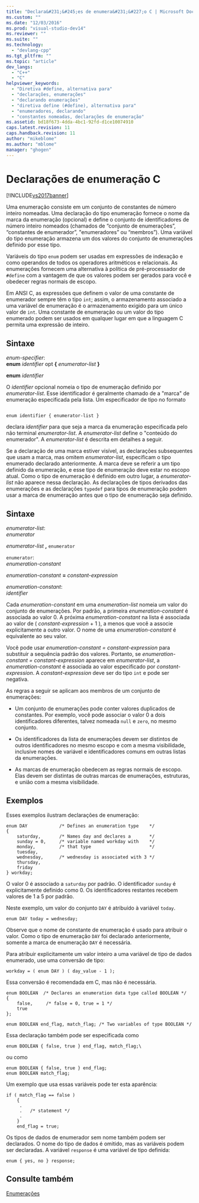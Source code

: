 ```yaml
---
title: "Declara&#231;&#245;es de enumera&#231;&#227;o C | Microsoft Docs"
ms.custom: ""
ms.date: "12/03/2016"
ms.prod: "visual-studio-dev14"
ms.reviewer: ""
ms.suite: ""
ms.technology: 
  - "devlang-cpp"
ms.tgt_pltfrm: ""
ms.topic: "article"
dev_langs: 
  - "C++"
  - "C"
helpviewer_keywords: 
  - "Diretiva #define, alternativa para"
  - "declarações, enumerações"
  - "declarando enumerações"
  - "diretiva define (#define), alternativa para"
  - "enumeradores, declarando"
  - "constantes nomeadas, declarações de enumeração"
ms.assetid: bd18f673-4dda-4bc1-92fd-d1ce10074910
caps.latest.revision: 11
caps.handback.revision: 11
author: "mikeblome"
ms.author: "mblome"
manager: "ghogen"
---
```

# Declara&#231;&#245;es de enumera&#231;&#227;o C
[!INCLUDE[vs2017banner](../assembler/inline/includes/vs2017banner.md)]

Uma enumeração consiste em um conjunto de constantes de número inteiro nomeadas.  Uma declaração do tipo enumeração fornece o nome da marca da enumeração \(opcional\) e define o conjunto de identificadores de número inteiro nomeados \(chamados de “conjunto de enumerações”, “constantes de enumerador”, "enumeradores” ou “membros”\).  Uma variável do tipo enumeração armazena um dos valores do conjunto de enumerações definido por esse tipo.  
  
 Variáveis do tipo `enum` podem ser usadas em expressões de indexação e como operandos de todos os operadores aritméticos e relacionais.  As enumerações fornecem uma alternativa à política de pré\-processador de `#define` com a vantagem de que os valores podem ser gerados para você e obedecer regras normais de escopo.  
  
 Em ANSI C, as expressões que definem o valor de uma constante de enumerador sempre têm o tipo `int`; assim, o armazenamento associado a uma variável de enumeração é o armazenamento exigido para um único valor de `int`.  Uma constante de enumeração ou um valor do tipo enumerado podem ser usados em qualquer lugar em que a linguagem C permita uma expressão de inteiro.  
  
## Sintaxe  
 *enum\-specifier*:  
 **enum**  *identifier*  opt **{** *enumerator\-list* **}**  
  
 **enum**  *identifier*  
  
 O *identifier* opcional nomeia o tipo de enumeração definido por *enumerator\-list*.  Esse identificador é geralmente chamado de a "marca" de enumeração especificada pela lista.  Um especificador de tipo no formato  
  
```  
  
enum identifier { enumerator-list }  
```  
  
 declara *identifier* para que seja a marca da enumeração especificada pelo não terminal *enumerator\-list*.  A *enumerator\-list* define o "conteúdo do enumerador". A *enumerator\-list* é descrita em detalhes a seguir.  
  
 Se a declaração de uma marca estiver visível, as declarações subsequentes que usam a marca, mas omitem *enumerator\-list*, especificam o tipo enumerado declarado anteriormente.  A marca deve se referir a um tipo definido da enumeração, e esse tipo de enumeração deve estar no escopo atual.  Como o tipo de enumeração é definido em outro lugar, a *enumerator\-list* não aparece nessa declaração.  As declarações de tipos derivados das enumerações e as declarações `typedef` para tipos de enumeração podem usar a marca de enumeração antes que o tipo de enumeração seja definido.  
  
## Sintaxe  
 *enumerator\-list*:  
 *enumerator*  
  
 *enumerator\-list* **,**  `enumerator`  
  
 `enumerator`:  
 *enumeration\-constant*  
  
 *enumeration\-constant*  **\=**  *constant\-expression*  
  
 *enumeration\-constant*:  
 *identifier*  
  
 Cada *enumeration\-constant* em uma *enumeration\-list* nomeia um valor do conjunto de enumerações.  Por padrão, a primeira *enumeration\-constant* é associada ao valor 0.  A próxima *enumeration\-constant* na lista é associada ao valor de \( *constant\-expression* \+ 1 \), a menos que você a associe explicitamente a outro valor.  O nome de uma *enumeration\-constant* é equivalente ao seu valor.  
  
 Você pode usar *enumeration\-constant \= constant\-expression* para substituir a sequência padrão dos valores.  Portanto, se *enumeration\-constant \= constant\-expression* aparece em *enumerator\-list*, a *enumeration\-constant* é associada ao valor especificado por *constant\-expression*.  A *constant\-expression* deve ser do tipo `int` e pode ser negativa.  
  
 As regras a seguir se aplicam aos membros de um conjunto de enumerações:  
  
-   Um conjunto de enumerações pode conter valores duplicados de constantes.  Por exemplo, você pode associar o valor 0 a dois identificadores diferentes, talvez nomeada `null` e `zero`, no mesmo conjunto.  
  
-   Os identificadores da lista de enumerações devem ser distintos de outros identificadores no mesmo escopo e com a mesma visibilidade, inclusive nomes de variável e identificadores comuns em outras listas da enumerações.  
  
-   As marcas de enumeração obedecem as regras normais de escopo.  Elas devem ser distintas de outras marcas de enumerações, estruturas, e união com a mesma visibilidade.  
  
## Exemplos  
 Esses exemplos ilustram declarações de enumeração:  
  
```  
enum DAY            /* Defines an enumeration type    */  
{  
    saturday,       /* Names day and declares a       */  
    sunday = 0,     /* variable named workday with    */   
    monday,         /* that type                      */  
    tuesday,  
    wednesday,      /* wednesday is associated with 3 */  
    thursday,  
    friday  
} workday;  
```  
  
 O valor 0 é associado a `saturday` por padrão.  O identificador `sunday` é explicitamente definido como 0.  Os identificadores restantes recebem valores de 1 a 5 por padrão.  
  
 Neste exemplo, um valor do conjunto `DAY` é atribuído à variável `today`.  
  
```  
enum DAY today = wednesday;  
```  
  
 Observe que o nome de constante de enumeração é usado para atribuir o valor.  Como o tipo de enumeração `DAY` foi declarado anteriormente, somente a marca de enumeração `DAY` é necessária.  
  
 Para atribuir explicitamente um valor inteiro a uma variável de tipo de dados enumerado, use uma conversão de tipo:  
  
```  
workday = ( enum DAY ) ( day_value - 1 );  
```  
  
 Essa conversão é recomendada em C, mas não é necessária.  
  
```  
enum BOOLEAN  /* Declares an enumeration data type called BOOLEAN */  
{  
    false,     /* false = 0, true = 1 */  
    true   
};   
  
enum BOOLEAN end_flag, match_flag; /* Two variables of type BOOLEAN */  
```  
  
 Essa declaração também pode ser especificada como  
  
```  
enum BOOLEAN { false, true } end_flag, match_flag;\  
```  
  
 ou como  
  
```  
enum BOOLEAN { false, true } end_flag;  
enum BOOLEAN match_flag;  
```  
  
 Um exemplo que usa essas variáveis pode ter esta aparência:  
  
```  
if ( match_flag == false )  
    {  
     .  
     .   /* statement */   
     .  
    }  
    end_flag = true;  
```  
  
 Os tipos de dados de enumerador sem nome também podem ser declarados.  O nome do tipo de dados é omitido, mas as variáveis podem ser declaradas.  A variável `response` é uma variável de tipo definida:  
  
```  
enum { yes, no } response;  
```  
  
## Consulte também  
 [Enumerações](../cpp/enumerations-cpp.md)